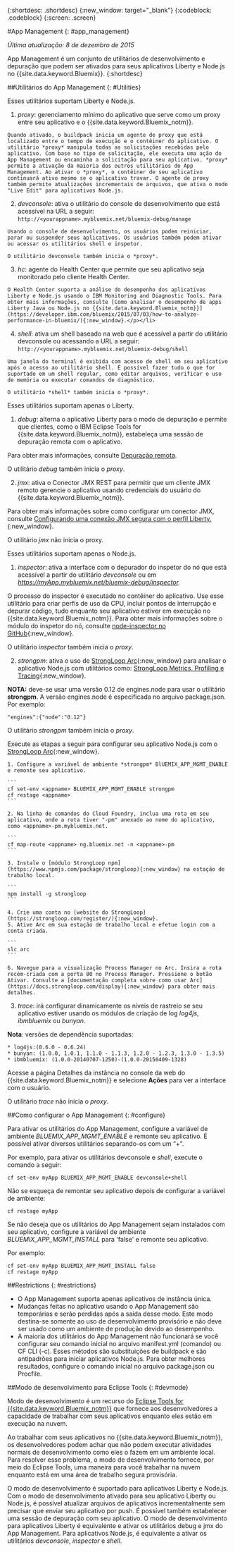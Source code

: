 {:shortdesc: .shortdesc}
{:new_window: target="_blank"}
{:codeblock: .codeblock}
{:screen: .screen}

#App Management
{: #app_management}

*Última atualização: 8 de dezembro de 2015*

App Management é um conjunto de utilitários de desenvolvimento e depuração que podem ser ativados para
seus aplicativos Liberty e Node.js no {{site.data.keyword.Bluemix}}.
{:shortdesc}

##Utilitários do App Management
{: #Utilities}

Esses utilitários suportam Liberty e Node.js.

  1. *proxy*: gerenciamento mínimo do aplicativo que serve como um proxy entre seu aplicativo e o {{site.data.keyword.Bluemix_notm}}.

    Quando ativado, o buildpack inicia um agente de proxy que está localizado entre o tempo de execução e o contêiner do aplicativo. O utilitário *proxy* manipula todas as solicitações recebidas pelo aplicativo. Com base no tipo de solicitação, ele executa uma ação do App Management ou encaminha a solicitação para seu aplicativo. *proxy* permite a ativação da maioria dos outros utilitários do App Management. Ao ativar o *proxy*, o contêiner de seu aplicativo continuará ativo mesmo se o aplicativo travar. O agente de proxy também permite atualizações incrementais de arquivos, que ativa o modo "Live Edit" para aplicativos Node.js.
	
  2. *devconsole*: ativa o utilitário do console de desenvolvimento que está acessível na URL a seguir:
    ```
    http://<yourappname>.mybluemix.net/bluemix-debug/manage
    ```
	
    Usando o console de desenvolvimento, os usuários podem reiniciar, parar ou suspender seus aplicativos. Os usuários também podem ativar ou acessar os utilitários shell e inspetor.

    O utilitário devconsole também inicia o *proxy*.
	
  3. *hc*: agente do Health Center que permite que seu aplicativo seja monitorado pelo cliente Health Center.

    O Health Center suporta a análise do desempenho dos aplicativos Liberty e Node.js usando o IBM Monitoring and Diagnostic Tools. Para obter mais informações, consulte [Como analisar o desempenho de apps Liberty Java ou Node.js no {{site.data.keyword.Bluemix_notm}}](https://developer.ibm.com/bluemix/2015/07/03/how-to-analyze-performance-in-bluemix/){:new_window}.</p></li>
	
  4. *shell*: ativa um shell baseado na web que é acessível a partir do utilitário devconsole ou acessando a URL a seguir:
    ```
    http://<yourappname>.mybluemix.net/bluemix-debug/shell
    ```
	
    Uma janela do terminal é exibida com acesso de shell em seu aplicativo após o acesso ao utilitário shell. É possível fazer tudo o que for suportado em um shell regular, como editar arquivos, verificar o uso de memória ou executar comandos de diagnóstico.
	
    O utilitário *shell* também inicia o *proxy*.

Esses utilitários suportam apenas o Liberty.

  1. *debug*: alterna o aplicativo Liberty para o modo de depuração e permite que clientes, como o IBM Eclipse Tools for {{site.data.keyword.Bluemix_notm}}, estabeleça uma sessão de depuração remota com o aplicativo.
  
   Para obter mais informações, consulte [Depuração remota](../manageapps/eclipsetools/eclipsetools.html#remotedebug).
   
   O utilitário *debug* também inicia o *proxy*.
   
  2. *jmx*: ativa o Conector JMX REST para permitir que um cliente JMX remoto gerencie o aplicativo usando credenciais do usuário do {{site.data.keyword.Bluemix_notm}}.
  
  Para obter mais informações sobre como configurar um conector JMX, consulte [Configurando uma conexão JMX segura com o perfil Liberty.](https://www-01.ibm.com/support/knowledgecenter/was_beta_liberty/com.ibm.websphere.wlp.nd.multiplatform.doc/ae/twlp_admin_restconnector.html){:new_window}.
  
  O utilitário *jmx* não inicia o proxy.

Esses utilitários suportam apenas o Node.js.

  1. *inspector*: ativa a interface com o depurador do inspetor do nó que está acessível a partir do utilitário *devconsole* ou em *https://myApp.mybluemix.net/bluemix-debug/inspector.*
  
  O processo do inspector é executado no contêiner do aplicativo. Use esse utilitário para criar perfis de uso da CPU, incluir pontos de interrupção e depurar código, tudo enquanto seu aplicativo estiver em execução no {{site.data.keyword.Bluemix_notm}}. Para obter mais informações sobre o módulo do inspetor do nó, consulte [node-inspector no GitHub](https://github.com/node-inspector/node-inspector){:new_window}.
  
  O utilitário *inspector* também inicia o *proxy*.
  
  2. *strongpm*: ativa o uso de [StrongLoop Arc](https://strongloop.com/node-js/arc){:new_window} para analisar o aplicativo Node.js com utilitários como: [StrongLoop Metrics, Profiling e Tracing](https://strongloop.com/node-js/devops-tools/){:new_window}.
  
  **NOTA:** deve-se usar uma versão 0.12 de engines.node para usar o utilitário **strongpm**. A versão engines.node é especificada no arquivo package.json. Por
exemplo:
  
  ```
  "engines":{"node":"0.12"}
  ```
    
  O utilitário *strongpm* também inicia o *proxy*.
  
  Execute as etapas a seguir para configurar seu aplicativo Node.js com o [StrongLoop Arc](https://strongloop.com/node-js/arc){:new_window}.

    1. Configure a variável de ambiente *strongpm* BlUEMIX_APP_MGMT_ENABLE e remonte seu aplicativo.
    
	```
    cf set-env <appname> BLUEMIX_APP_MGMT_ENABLE strongpm
    cf restage <appname>
    ```
	
    2. Na linha de comandos do Cloud Foundry, inclua uma rota em seu aplicativo, onde a rota tiver "-pm" anexado ao nome do aplicativo, como <appname>-pm.mybluemix.net.
    
	```
    cf map-route <appname> ng.bluemix.net -n <appname>-pm
    ```
	
    3. Instale o [módulo StrongLoop npm](https://www.npmjs.com/package/strongloop){:new_window} na estação de trabalho local.
    
	```
    npm install -g strongloop
    ```
	
    4. Crie uma conta no [website do StrongLoop](https://strongloop.com/register/){:new_window}.
    5. Ative Arc em sua estação de trabalho local e efetue login com a conta criada.
    
	```
    slc arc
    ```
	
    6. Navegue para a visualização Process Manager no Arc. Insira a rota recém-criada com a porta 80 no Process Manager. Pressione o botão Ativar. Consulte a [documentação completa sobre como usar Arc](https://docs.strongloop.com/display){:new_window} para obter mais detalhes.
	
  3. *trace*: irá configurar dinamicamente os níveis de rastreio se seu aplicativo estiver usando os módulos de criação de log *log4js*, *ibmbluemix* ou *bunyan*.
  
  **Nota**: versões de dependência suportadas:

    * log4js:(0.6.0 - 0.6.24)
    * bunyan: (1.0.0, 1.0.1, 1.1.0 - 1.1.3, 1.2.0 - 1.2.3, 1.3.0 - 1.3.5)
    * ibmbluemix: (1.0.0-20140707-1250)-(1.0.0-20150409-1328)
  
  Acesse a página Detalhes da instância no console da web do {{site.data.keyword.Bluemix_notm}} e selecione **Ações** para ver a interface com o usuário.

  O utilitário *trace* não inicia o *proxy*.

##Como configurar o App Management
{: #configure}

Para ativar os utilitários do App Management, configure a variável de ambiente *BLUEMIX_APP_MGMT_ENABLE*
e remonte seu aplicativo. É possível ativar diversos utilitários separando-os com um “+”.

Por exemplo, para ativar os utilitários devconsole e *shell*, execute o comando a seguir:

```
cf set-env myApp BLUEMIX_APP_MGMT_ENABLE devconsole+shell
```

Não se esqueça de remontar seu aplicativo depois de configurar a variável de ambiente:

```
cf restage myApp
```

Se não deseja que os utilitários do App Management sejam instalados com seu aplicativo, configure
a variável de ambiente *BLUEMIX_APP_MGMT_INSTALL* para 'false' e remonte seu aplicativo.

Por
exemplo:

```
cf set-env myApp BLUEMIX_APP_MGMT_INSTALL false
cf restage myApp
```

##Restrictions
{: #restrictions}

* O App Management suporta apenas aplicativos de instância única.
* Mudanças feitas no aplicativo usando o App Management são temporárias e serão perdidas após a saída desse modo. Este modo destina-se somente ao uso de
desenvolvimento provisório e não deve ser usado como um ambiente de produção
devido ao desempenho.
* A maioria dos utilitários do App Management não funcionará se você configurar seu comando inicial no arquivo manifest.yml (comando) ou CF CLI (-c). Esses métodos são substituições de buildpack e são antipadrões para iniciar aplicativos Node.js. Para obter melhores resultados, configure o comando inicial no arquivo package.json ou Procfile.

##Modo de desenvolvimento para Eclipse Tools
{: #devmode}

Modo de desenvolvimento é um recurso do [Eclipse Tools for {{site.data.keyword.Bluemix_notm}}](../manageapps/eclipsetools/eclipsetools.html#eclipsetools) que fornece aos desenvolvedores a capacidade de trabalhar com seus aplicativos enquanto eles estão em execução na nuvem.

Ao trabalhar com seus aplicativos no {{site.data.keyword.Bluemix_notm}}, os desenvolvedores podem achar que não podem
executar atividades normais de desenvolvimento como eles o fazem em um ambiente local. Para resolver esse problema,
o modo de desenvolvimento fornece, por meio do Eclipse Tools, uma maneira para você trabalhar na nuvem enquanto está em uma
área de trabalho segura provisória.

O modo de desenvolvimento é suportado para aplicativos Liberty e Node.js. Com o modo de desenvolvimento
ativado para seu aplicativo Liberty ou Node.js, é possível atualizar arquivos de aplicativos incrementalmente
sem precisar que enviar seu aplicativo por push. É possível também estabelecer uma sessão de depuração com seu
aplicativo. O modo de desenvolvimento para aplicativos Liberty é equivalente e ativar os utilitários
debug e jmx do App Management. Para aplicativos Node.js, é equivalente a ativar os utilitários *devconsole*, *inspector* e *shell*.

